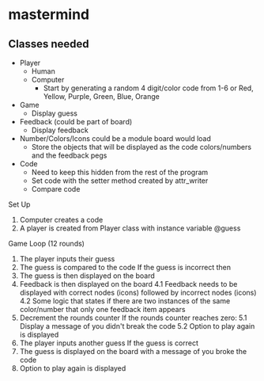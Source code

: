 # mastermind

## Classes needed
  * Player
    * Human
    * Computer
      * Start by generating a random 4 digit/color code from 1-6 or Red, Yellow, Purple, Green, Blue, Orange
  * Game
    * Display guess
  * Feedback (could be part of board)
    * Display feedback
  * Number/Colors/Icons could be a module board would load
    * Store the objects that will be displayed as the code colors/numbers and the feedback pegs
  * Code
    * Need to keep this hidden from the rest of the program
    * Set code with the setter method created by attr_writer
    * Compare code


Set Up
1. Computer creates a code
2. A player is created from Player class with instance variable @guess

Game Loop (12 rounds)
1. The player inputs their guess
2. The guess is compared to the code
If the guess is incorrect then
3. The guess is then displayed on the board
4. Feedback is then displayed on the board
  4.1 Feedback needs to be displayed with correct nodes (icons) followed by incorrect nodes (icons)
  4.2 Some logic that states if there are two instances of the same color/number that only one feedback item appears 
5. Decrement the rounds counter
  If the rounds counter reaches zero:
  5.1 Display a message of you didn't break the code
  5.2 Option to play again is displayed
6. The player inputs another guess
If the guess is correct
7. The guess is displayed on the board with a message of you broke the code
8. Option to play again is displayed